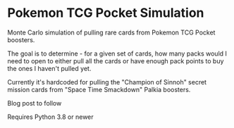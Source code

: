 # Pokemon TCG Pocket Simulation

Monte Carlo simulation of pulling rare cards from Pokemon TCG Pocket boosters.

The goal is to determine - for a given set of cards, how many packs would I need to open to either pull all the cards or have enough pack points to buy the ones I haven't pulled yet.

Currently it's hardcoded for pulling the "Champion of Sinnoh" secret mission cards from "Space Time Smackdown" Palkia boosters.

Blog post to follow

Requires Python 3.8 or newer
